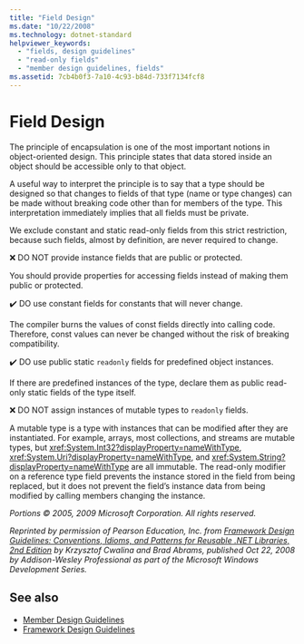 ```yaml
---
title: "Field Design"
ms.date: "10/22/2008"
ms.technology: dotnet-standard
helpviewer_keywords:
  - "fields, design guidelines"
  - "read-only fields"
  - "member design guidelines, fields"
ms.assetid: 7cb4b0f3-7a10-4c93-b84d-733f7134fcf8
---
```

# Field Design
The principle of encapsulation is one of the most important notions in object-oriented design. This principle states that data stored inside an object should be accessible only to that object.

 A useful way to interpret the principle is to say that a type should be designed so that changes to fields of that type (name or type changes) can be made without breaking code other than for members of the type. This interpretation immediately implies that all fields must be private.

 We exclude constant and static read-only fields from this strict restriction, because such fields, almost by definition, are never required to change.

 ❌ DO NOT provide instance fields that are public or protected.

 You should provide properties for accessing fields instead of making them public or protected.

 ✔️ DO use constant fields for constants that will never change.

 The compiler burns the values of const fields directly into calling code. Therefore, const values can never be changed without the risk of breaking compatibility.

 ✔️ DO use public static `readonly` fields for predefined object instances.

 If there are predefined instances of the type, declare them as public read-only static fields of the type itself.

 ❌ DO NOT assign instances of mutable types to `readonly` fields.

 A mutable type is a type with instances that can be modified after they are instantiated. For example, arrays, most collections, and streams are mutable types, but <xref:System.Int32?displayProperty=nameWithType>, <xref:System.Uri?displayProperty=nameWithType>, and <xref:System.String?displayProperty=nameWithType> are all immutable. The read-only modifier on a reference type field prevents the instance stored in the field from being replaced, but it does not prevent the field’s instance data from being modified by calling members changing the instance.

 *Portions © 2005, 2009 Microsoft Corporation. All rights reserved.*

 *Reprinted by permission of Pearson Education, Inc. from [Framework Design Guidelines: Conventions, Idioms, and Patterns for Reusable .NET Libraries, 2nd Edition](https://www.informit.com/store/framework-design-guidelines-conventions-idioms-and-9780321545619) by Krzysztof Cwalina and Brad Abrams, published Oct 22, 2008 by Addison-Wesley Professional as part of the Microsoft Windows Development Series.*

## See also

- [Member Design Guidelines](member.md)
- [Framework Design Guidelines](index.md)
